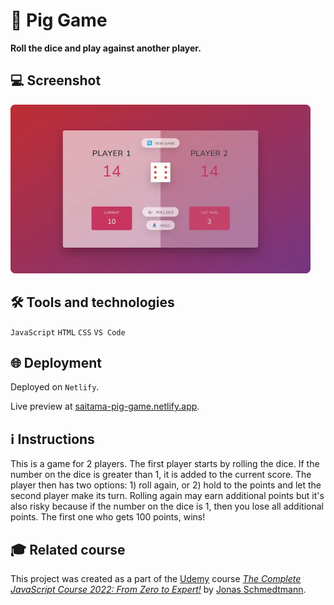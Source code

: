 # 🎲 Pig Game

**Roll the dice and play against another player.**

## 💻 Screenshot
[<img src="pig-game-screenshot-960.webp" alt="Screenshot of the Pig Game game-app" width="480px">](https://saitama-pig-game.netlify.app/ 'Live preview')

## 🛠️ Tools and technologies
`JavaScript` `HTML` `CSS` `VS Code`

## 🌐 Deployment
Deployed on `Netlify`.

Live preview at [saitama-pig-game.netlify.app](https://saitama-pig-game.netlify.app/).

## ℹ️ Instructions
This is a game for 2 players. The first player starts by rolling the dice. If the number on the dice is greater than 1, it is added to the current score. The player then has two options: 1) roll again, or 2) hold to the points and let the second player make its turn. Rolling again may earn additional points but it's also risky because if the number on the dice is 1, then you lose all additional points. The first one who gets 100 points, wins!

## 🎓 Related course
This project was created as a part of the [Udemy](https://www.udemy.com/ 'Udemy') course [_The Complete JavaScript Course 2022: From Zero to Expert!_](https://www.udemy.com/course/the-complete-javascript-course/ 'See this course on Udemy') by [Jonas Schmedtmann](https://twitter.com/jonasschmedtman 'Jonas Schmedtmann on Twitter').
